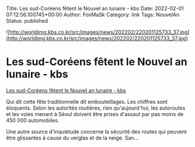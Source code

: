 Title: Les sud-Coréens fêtent le Nouvel an lunaire - kbs
Date: 2022-02-01 07:12:56.100745+00:00
Author: FoxMaSk 
Category: link
Tags: NouvelAn
Status: published


![http://worldimg.kbs.co.kr/src/images/news/202202/220201125733_37.jpg](http://worldimg.kbs.co.kr/src/images/news/202202/220201125733_37.jpg)


# Les sud-Coréens fêtent le Nouvel an lunaire - kbs

[Les sud-Coréens fêtent le Nouvel an lunaire - kbs](http://world.kbs.co.kr/service/news_view.htm?lang=f&amp;Seq_Code=76763)


Qui dit cette fête traditionnelle dit embouteillages. Les chiffres sont
éloquents. Selon les autorités routières, rien qu&#39;aujourd&#39;hui, les
autoroutes et les voies menant à Séoul doivent être prises d&#39;assaut par
pas moins de 450 000 automobiles.

Une autre source d&#39;inquiétude concerne la sécurité des routes qui
peuvent être glissantes à cause du verglas et de la neige. San...


